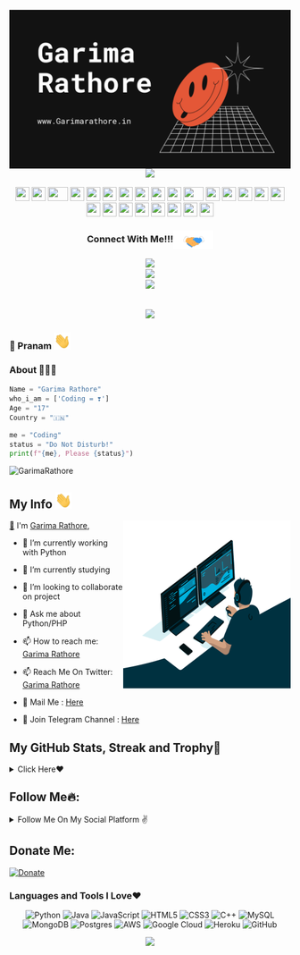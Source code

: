 <p align="center">
  <img src="https://github.com/garima-rathore/GarimaRathore/blob/master/Copy%20of%20GarimaRathore%20Banner%20HD(1).png"

<p align="center">
  <img src="https://readme-typing-svg.herokuapp.com?color=F77247&width=420&lines=A+Passionate+Developer+From+India%E2%9C%8C%EF%B8%8F;Python%2C+Php%2C+Linux%E2%9D%A4%EF%B8%8F">
</p>

<div align="center">
    <img src="https://cultofthepartyparrot.com/parrots/hd/githubparrot.gif" width="25" height="25"/>
    <img src="https://cultofthepartyparrot.com/flags/hd/iranparrot.gif" width="25" height="25"/>
    <img src="https://cultofthepartyparrot.com/parrots/asyncparrot.gif" width="36" height="25"/>
    <img src="https://cultofthepartyparrot.com/parrots/exceptionallyfastparrot.gif" width="25" height="25"/>
    <img src="https://cultofthepartyparrot.com/parrots/hd/60fpsparrot.gif" width="25" height="25"/>
    <img src="https://cultofthepartyparrot.com/parrots/hd/jumpingparrot.gif" width="25" height="25"/>
    <img src="https://cultofthepartyparrot.com/parrots/hd/opensourceparrot.gif" width="25" height="25"/>
    <img src="https://cultofthepartyparrot.com/parrots/hd/dealwithitnowparrot.gif" width="25" height="25"/>
    <img src="https://cultofthepartyparrot.com/parrots/hd/hypnoparrotlight.gif" width="25" height="25"/>
    <img src="https://cultofthepartyparrot.com/parrots/databaseparrot.gif" width="25" height="25"/>
    <img src="https://cultofthepartyparrot.com/parrots/fixparrot.gif" width="36" height="25"/>
    <img src="https://cultofthepartyparrot.com/parrots/hd/laptop_parrot.gif" width="25" height="25"/>
    <img src="https://cultofthepartyparrot.com/parrots/hd/spinningparrot.gif" width="25" height="25"/>
    <img src="https://cultofthepartyparrot.com/parrots/hd/levitationparrot.gif" width="25" height="25"/>
    <img src="https://cultofthepartyparrot.com/parrots/hd/meldparrot.gif" width="25" height="25"/>
    <img src="https://cultofthepartyparrot.com/parrots/slomoparrot.gif" width="25" height="25"/>
    <img src="https://cultofthepartyparrot.com/parrots/hd/moonwalkingparrot.gif" width="25" height="25"/>
    <img src="https://cultofthepartyparrot.com/parrots/hd/stableparrot.gif" width="25" height="25"/>
    <img src="https://cultofthepartyparrot.com/parrots/hd/scienceparrot.gif" width="25" height="25"/>
    <img src="https://cultofthepartyparrot.com/parrots/hd/pirateparrot.gif" width="25" height="25"/>
    <img src="https://cultofthepartyparrot.com/parrots/hd/footballparrot.gif" width="25" height="25"/>
    <img src="https://cultofthepartyparrot.com/parrots/hd/illuminatiparrot.gif" width="25" height="25"/>
    <img src="https://cultofthepartyparrot.com/parrots/hd/hypnoparrotdark.gif" width="25" height="25"/>
    <img src="https://cultofthepartyparrot.com/parrots/hd/mustacheparrot.gif" width="25" height="25"/>
</div>


<div align="center">
<h3 align="center">Connect With Me!!!<img align="center" src="https://github.com/garima-rathore/GarimaRathore/blob/master/gifs/Handshake.gif" height="33px" /></h3>
<center>
<a href="https://twitter.com/rathoreGarima_"><img src="https://img.icons8.com/fluent/50/000000/twitter.png"></a>
</center> 
<center>
<a href="mailto:contact@rathoregarima253@gmail.com"><img src="https://img.icons8.com/fluent/50/000000/gmail--v2.png"></a>
</center>
<center>
<a href="https://telegram.me/me_izz_shreef"><img src="https://img.icons8.com/color/50/000000/telegram-app--v2.png"></a>
</center>
</center>
<br>
<br>
<a href="https://garimarathore.in/"><img src="https://img.shields.io/badge/Check_out_my-portfolio-rblue?style=for-the-badge&logo=Opsgenie&logoColor=white"></a>
</center>
</div>    

### 🙏 Pranam <img src="https://github.com/garima-rathore/GarimaRathore/blob/master/gifs/Hi.gif" width="30px"></h2>

### About 🙋🏻‍♂️
```python
Name = "Garima Rathore"
who_i_am = ['Coding = ❣️']
Age = "17"
Country = "🇮🇳"
```

```python
me = "Coding" 
status = "Do Not Disturb!" 
print(f"{me}, Please {status}")
```
<p align="left"> <img src="https://komarev.com/ghpvc/?username=garima-rathore&label=Profile%20Views&color=orange&style=flat-square" alt="GarimaRathore" /> </p>

## My Info <img src="https://github.com/garima-rathore/GarimaRathore/blob/master/gifs/Hi.gif" width="30px"></h2>

<img align="right" alt="cmulay | Read Book" src="https://github.com/garima-rathore/GarimaRathore/blob/master/designs/multi.gif" width="300" height="300" />

[👋](https://garimarathore.in) I'm [Garima Rathore](https://telegram.me/me_izz_shreef),

- 🔭 I’m currently working with Python

- 🌱 I’m currently studying

- 👯 I’m looking to collaborate on project

- 💬 Ask me about Python/PHP

- 📫 How to reach me: [Garima Rathore](https://telegram.me/me_izz_shreef)

- 📫 Reach Me On Twitter: [Garima Rathore](https://twitter.com/rathoreGarima_) 

- 💬 Mail Me : [Here](mailto:contact@rathoregarima253@gmail.com)

- 👯 Join Telegram Channel : [Here](https://t.me/shinchan_the_h4ch3r)

## My GitHub Stats, Streak and Trophy💛

<details>
<summary>Click Here❤️</summary>
<br>
    
![Garima Rathore Git Stats](https://github-readme-stats.vercel.app/api?username=garima-rathore&include_all_commits=true&count_private=true&theme=highcontrast)

<p><img align="center" src="https://github-readme-streak-stats.herokuapp.com/?user=garima-rathore&theme=chartreuse-dark&hide_border=True" alt="Garima rathore" /></p>

[![Top Langs](https://github-readme-stats.vercel.app/api/top-langs/?username=garima-rathore&layout=compact&theme=radical)](https://github.com/garima-rathore)

[![trophy](https://github-profile-trophy.vercel.app/?username=garima-rathore&theme=onedark)](https://github.com/garima-rathore)

</details>
    
## Follow Me🔥:

<details>
<summary>Follow Me On My Social Platform ✌️</summary>
<br>
Follow Me On:

<p align="left">
<a href="https://telegram.me/shinchan_the_h4ch3r"><img src="https://img.shields.io/badge/Join%20Our%20Channel-Ayush%20Bots-darkblue?style=for-the-badge&logo=telegram"></a>
</p>
<p align="left">
<a href="https://github.com/garima-rathore"><img src="https://img.shields.io/badge/GitHub-Follow%20on%20GitHub-inactive.svg?style=for-the-badge&logo=github"></a>
</p>
<p align="left">
<a href="https://twitter.com/rathoreGarima_"><img src="https://img.shields.io/badge/Twitter-Follow%20on%20Twitter-informational.svg?style=for-the-badge&logo=twitter"></a>
</p>
<p align="left">
<a href="https://instagram.com/rathore_garima00"><img src="https://img.shields.io/badge/Instagram-CyberBoyAyush-magenta?style=for-the-badge&logo=instagram"></a>

</p>

</details>

## Donate Me:
[![Donate](https://img.shields.io/badge/Donate%20Us-UPI-orange?style=for-the-badge)](https://upayi.me/cutebaisa456@okhdfcband)

### Languages and Tools I Love❤️
<p align="center">
<img alt="Python" src="https://img.shields.io/badge/python-%2314354C.svg?&style=for-the-badge&logo=python&logoColor=white"/>
<img alt="Java" src="https://img.shields.io/badge/Java-%2314854C.svg?&style=for-the-badge&logo=java&logoColor=white"/>
<img alt="JavaScript" src="https://img.shields.io/badge/Javascript-faff00.svg?&style=for-the-badge&logo=javascript&logoColor=black"/>
<img alt="HTML5" src="https://img.shields.io/badge/html5-%23E34F26.svg?&style=for-the-badge&logo=html5&logoColor=white"/>
<img alt="CSS3" src="https://img.shields.io/badge/css3-%231572B6.svg?&style=for-the-badge&logo=css3&logoColor=white"/>
<img alt="C++" src="https://img.shields.io/badge/c++-%2300599C.svg?&style=for-the-badge&logo=c%2B%2B&ogoColor=white"/>
<img alt="MySQL" src="https://img.shields.io/badge/mysql-%2300f.svg?&style=for-the-badge&logo=mysql&logoColor=white"/>
<img alt="MongoDB" src ="https://img.shields.io/badge/MongoDB-%234ea94b.svg?&style=for-the-badge&logo=mongodb&logoColor=white"/>
<img alt="Postgres" src ="https://img.shields.io/badge/postgres-%23316192.svg?&style=for-the-badge&logo=postgresql&logoColor=white"/>
<img alt="AWS" src="https://img.shields.io/badge/AWS-%23FF9900.svg?&style=for-the-badge&logo=amazon-aws&logoColor=white"/>
<img alt="Google Cloud" src="https://img.shields.io/badge/GoogleCloud-%234285F4.svg?&style=for-the-badge&logo=google-cloud&logoColor=white"/>
<img alt="Heroku" src="https://img.shields.io/badge/heroku-%23430098.svg?&style=for-the-badge&logo=heroku&logoColor=white"/>
<img alt="GitHub" src="https://img.shields.io/badge/github-%23921011.svg?&style=for-the-badge&logo=github&logoColor=white"/>
</p>

<p align="center">
    <img src="https://img.shields.io/badge/THANKS%20FOR-VISITING%20❤-red?style=for-the-badge&logo=github"/>
</p>
